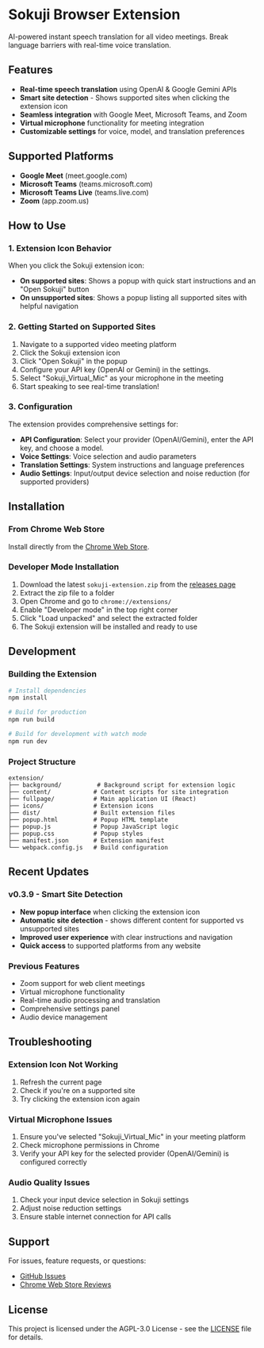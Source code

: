 # Sokuji Browser Extension

AI-powered instant speech translation for all video meetings. Break language barriers with real-time voice translation.

## Features

- **Real-time speech translation** using OpenAI & Google Gemini APIs
- **Smart site detection** - Shows supported sites when clicking the extension icon
- **Seamless integration** with Google Meet, Microsoft Teams, and Zoom
- **Virtual microphone** functionality for meeting integration
- **Customizable settings** for voice, model, and translation preferences

## Supported Platforms

- **Google Meet** (meet.google.com)
- **Microsoft Teams** (teams.microsoft.com)
- **Microsoft Teams Live** (teams.live.com)
- **Zoom** (app.zoom.us)

## How to Use

### 1. Extension Icon Behavior

When you click the Sokuji extension icon:

- **On supported sites**: Shows a popup with quick start instructions and an "Open Sokuji" button
- **On unsupported sites**: Shows a popup listing all supported sites with helpful navigation

### 2. Getting Started on Supported Sites

1. Navigate to a supported video meeting platform
2. Click the Sokuji extension icon
3. Click "Open Sokuji" in the popup
4. Configure your API key (OpenAI or Gemini) in the settings.
5. Select "Sokuji_Virtual_Mic" as your microphone in the meeting
6. Start speaking to see real-time translation!

### 3. Configuration

The extension provides comprehensive settings for:

- **API Configuration**: Select your provider (OpenAI/Gemini), enter the API key, and choose a model.
- **Voice Settings**: Voice selection and audio parameters
- **Translation Settings**: System instructions and language preferences
- **Audio Settings**: Input/output device selection and noise reduction (for supported providers)

## Installation

### From Chrome Web Store

Install directly from the [Chrome Web Store](https://chromewebstore.google.com/detail/ppmihnhelgfpjomhjhpecobloelicnak).

### Developer Mode Installation

1. Download the latest `sokuji-extension.zip` from the [releases page](https://github.com/kizuna-ai-lab/sokuji/releases)
2. Extract the zip file to a folder
3. Open Chrome and go to `chrome://extensions/`
4. Enable "Developer mode" in the top right corner
5. Click "Load unpacked" and select the extracted folder
6. The Sokuji extension will be installed and ready to use

## Development

### Building the Extension

```bash
# Install dependencies
npm install

# Build for production
npm run build

# Build for development with watch mode
npm run dev
```

### Project Structure

```
extension/
├── background/          # Background script for extension logic
├── content/            # Content scripts for site integration
├── fullpage/           # Main application UI (React)
├── icons/              # Extension icons
├── dist/               # Built extension files
├── popup.html          # Popup HTML template
├── popup.js            # Popup JavaScript logic
├── popup.css           # Popup styles
├── manifest.json       # Extension manifest
└── webpack.config.js   # Build configuration
```

## Recent Updates

### v0.3.9 - Smart Site Detection

- **New popup interface** when clicking the extension icon
- **Automatic site detection** - shows different content for supported vs unsupported sites
- **Improved user experience** with clear instructions and navigation
- **Quick access** to supported platforms from any website

### Previous Features

- Zoom support for web client meetings
- Virtual microphone functionality
- Real-time audio processing and translation
- Comprehensive settings panel
- Audio device management

## Troubleshooting

### Extension Icon Not Working

1. Refresh the current page
2. Check if you're on a supported site
3. Try clicking the extension icon again

### Virtual Microphone Issues

1. Ensure you've selected "Sokuji_Virtual_Mic" in your meeting platform
2. Check microphone permissions in Chrome
3. Verify your API key for the selected provider (OpenAI/Gemini) is configured correctly

### Audio Quality Issues

1. Check your input device selection in Sokuji settings
2. Adjust noise reduction settings
3. Ensure stable internet connection for API calls

## Support

For issues, feature requests, or questions:

- [GitHub Issues](https://github.com/kizuna-ai-lab/sokuji/issues)
- [Chrome Web Store Reviews](https://chromewebstore.google.com/detail/ppmihnhelgfpjomhjhpecobloelicnak)

## License

This project is licensed under the AGPL-3.0 License - see the [LICENSE](../LICENSE) file for details.
